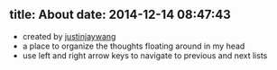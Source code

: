 title: About
date: 2014-12-14 08:47:43
---

- created by [justinjaywang](http://justinjaywang.com)
- a place to organize the thoughts floating around in my head
- use left and right arrow keys to navigate to previous and next lists
